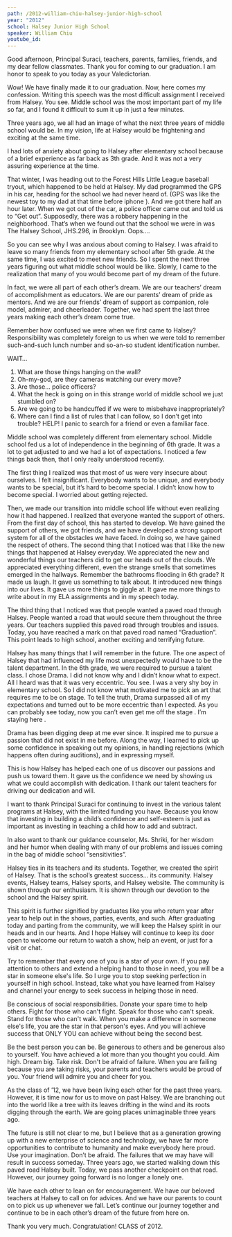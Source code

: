 ```yaml
---
path: /2012-william-chiu-halsey-junior-high-school
year: "2012"
school: Halsey Junior High School
speaker: William Chiu
youtube_id: 
---
```


Good afternoon, Principal Suraci, teachers, parents, families, friends, and my dear fellow classmates. Thank you for coming to our graduation. I am honor to speak to you today as your Valedictorian. 

Wow! We have finally made it to our graduation. Now, here comes my confession. Writing this speech was the most difficult assignment I received from Halsey. You see. Middle school was the most important part of my life so far, and I found it difficult to sum it up in just a few minutes. 

Three years ago, we all had an image of what the next three years of middle school would be. In my vision, life at Halsey would be frightening and exciting at the same time. 

I had lots of anxiety about going to Halsey after elementary school because of a brief experience as far back as 3th grade. And it was not a very assuring experience at the time. 

That winter, I was heading out to the Forest Hills Little League baseball tryout, which happened to be held at Halsey. My dad programmed the GPS in his car, heading for the school we had never heard of. (GPS was like the newest toy to my dad at that time before iphone ). And we got there half an hour later. When we got out of the car, a police officer came out and told us to “Get out”. Supposedly, there was a robbery happening in the neighborhood. That’s when we found out that the school we were in was The Halsey School, JHS.296, in Brooklyn. Oops…. 

So you can see why I was anxious about coming to Halsey. I was afraid to leave so many friends from my elementary school after 5th grade. At the same time, I was excited to meet new friends. So I spent the next three years figuring out what middle school would be like. Slowly, I came to the realization that many of you would become part of my dream of the future. 

In fact, we were all part of each other’s dream. We are our teachers’ dream of accomplishment as educators. We are our parents’ dream of pride as mentors. And we are our friends’ dream of support as companion, role model, admirer, and cheerleader. Together, we had spent the last three years making each other’s dream come true. 

Remember how confused we were when we first came to Halsey? Responsibility was completely foreign to us when we were told to remember such-and-such lunch number and so-an-so student identification number. 

WAIT… 
1. What are those things hanging on the wall?
2. Oh-my-god, are they cameras watching our every move? 
3. Are those… police officers? 
4. What the heck is going on in this strange world of middle school we just stumbled on?
5.	Are we going to be handcuffed if we were to misbehave inappropriately? 
6.	Where can I find a list of rules that I can follow, so I don’t get into trouble? 
HELP! I panic to search for a friend or even a familiar face. 

Middle school was completely different from elementary school. Middle school fed us a lot of independence in the beginning of 6th grade. It was a lot to get adjusted to and we had a lot of expectations. I noticed a few things back then, that I only really understood recently. 

The first thing I realized was that most of us were very insecure about ourselves. I felt insignificant. Everybody wants to be unique, and everybody wants to be special, but it’s hard to become special. I didn’t know how to become special. I worried about getting rejected. 

 

Then, we made our transition into middle school life without even realizing how it had happened. I realized that everyone wanted the support of others. From the first day of school, this has started to develop. We have gained the support of others, we got friends, and we have developed a strong support system for all of the obstacles we have faced. In doing so, we have gained the respect of others. 
The second thing that I noticed was that I like the new things that happened at Halsey everyday. We appreciated the new and wonderful things our teachers did to get our heads out of the clouds. We appreciated everything different, even the strange smells that sometimes emerged in the hallways. Remember the bathrooms flooding in 6th grade? It made us laugh. It gave us something to talk about. It introduced new things into our lives. It gave us more things to giggle at. It gave me more things to write about in my ELA assignments and in my speech today. 

The third thing that I noticed was that people wanted a paved road through Halsey. People wanted a road that would secure them throughout the three years. Our teachers supplied this paved road through troubles and issues. Today, you have reached a mark on that paved road named “Graduation”. This point leads to high school, another exciting and terrifying future. 

Halsey has many things that I will remember in the future. The one aspect of Halsey that had influenced my life most unexpectedly would have to be the talent department. In the 6th grade, we were required to pursue a talent class. I chose Drama. I did not know why and I didn’t know what to expect. All I heard was that it was very eccentric. You see. I was a very shy boy in elementary school. So I did not know what motivated me to pick an art that requires me to be on stage. 
To tell the truth, Drama surpassed all of my expectations and turned out to be more eccentric than I expected. As you can probably see today, now you can’t even get me off the stage . I’m staying here .

Drama has been digging deep at me ever since. It inspired me to pursue a passion that did not exist in me before. Along the way, I learned to pick up some confidence in speaking out my opinions, in handling rejections (which happens often during auditions), and in expressing myself. 

This is how Halsey has helped each one of us discover our passions and push us toward them. It gave us the confidence we need by showing us what we could accomplish with dedication. I thank our talent teachers for driving our dedication and will. 

I want to thank Principal Suraci for continuing to invest in the various talent programs at Halsey, with the limited funding you have. Because you know that investing in building a child’s confidence and self-esteem is just as important as investing in teaching a child how to add and subtract. 

In also want to thank our guidance counselor, Ms. Shriki, for her wisdom and her humor when dealing with many of our problems and issues coming in the bag of middle school “sensitivities”. 

Halsey ties in its teachers and its students. Together, we created the spirit of Halsey. That is the school’s greatest success… its community. Halsey events, Halsey teams, Halsey sports, and Halsey website. The community is shown through our enthusiasm. It is shown through our devotion to the school and the Halsey spirit. 

This spirit is further signified by graduates like you who return year after year to help out in the shows, parties, events, and such. After graduating today and parting from the community, we will keep the Halsey spirit in our heads and in our hearts. And I hope Halsey will continue to keep its door open to welcome our return to watch a show, help an event, or just for a visit or chat. 

Try to remember that every one of you is a star of your own. If you pay attention to others and extend a helping hand to those in need, you will be a star in someone else's life. So I urge you to stop seeking perfection in yourself in high school. Instead, take what you have learned from Halsey and channel your energy to seek success in helping those in need. 

Be conscious of social responsibilities. Donate your spare time to help others. Fight for those who can't fight. Speak for those who can't speak. Stand for those who can't walk. When you make a difference in someone else's life, you are the star in that person's eyes. And you will achieve success that ONLY YOU can achieve without being the second best. 

Be the best person you can be. Be generous to others and be generous also to yourself. You have achieved a lot more than you thought you could. Aim high. Dream big. Take risk. Don't be afraid of failure. When you are failing because you are taking risks, your parents and teachers would be proud of you. Your friend will admire you and cheer for you. 

As the class of ’12, we have been living each other for the past three years. However, it is time now for us to move on past Halsey. We are branching out into the world like a tree with its leaves drifting in the wind and its roots digging through the earth. We are going places unimaginable three years ago. 

The future is still not clear to me, but I believe that as a generation growing up with a new enterprise of science and technology, we have far more opportunities to contribute to humanity and make everybody here proud. Use your imagination. Don’t be afraid. The failures that we may have will result in success someday. 
Three years ago, we started walking down this paved road Halsey built. Today, we pass another checkpoint on that road. However, our journey going forward is no longer a lonely one. 

We have each other to lean on for encouragement. We have our beloved teachers at Halsey to call on for advices. And we have our parents to count on to pick us up whenever we fall. Let’s continue our journey together and continue to be in each other’s dream of the future from here on. 

Thank you very much. Congratulation! CLASS of 2012. 